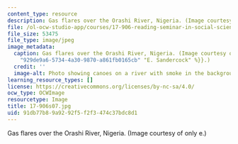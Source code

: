 ```yaml
---
content_type: resource
description: Gas flares over the Orashi River, Nigeria. (Image courtesy of only e.)
file: /ol-ocw-studio-app/courses/17-906-reading-seminar-in-social-science-the-geopolitics-and-geoeconomics-of-global-energy-spring-2007/91db77b89a9292f5f2f3474c37bdc8d1_17-906s07.jpg
file_size: 53475
file_type: image/jpeg
image_metadata:
  caption: Gas flares over the Orashi River, Nigeria. (Image courtesy of {{% resource_link
    "929de9a6-5734-4a30-9870-a861fb0165cb" "E. Sandercock" %}}.)
  credit: ''
  image-alt: Photo showing canoes on a river with smoke in the background.
learning_resource_types: []
license: https://creativecommons.org/licenses/by-nc-sa/4.0/
ocw_type: OCWImage
resourcetype: Image
title: 17-906s07.jpg
uid: 91db77b8-9a92-92f5-f2f3-474c37bdc8d1
---
```

Gas flares over the Orashi River, Nigeria. (Image courtesy of only e.)